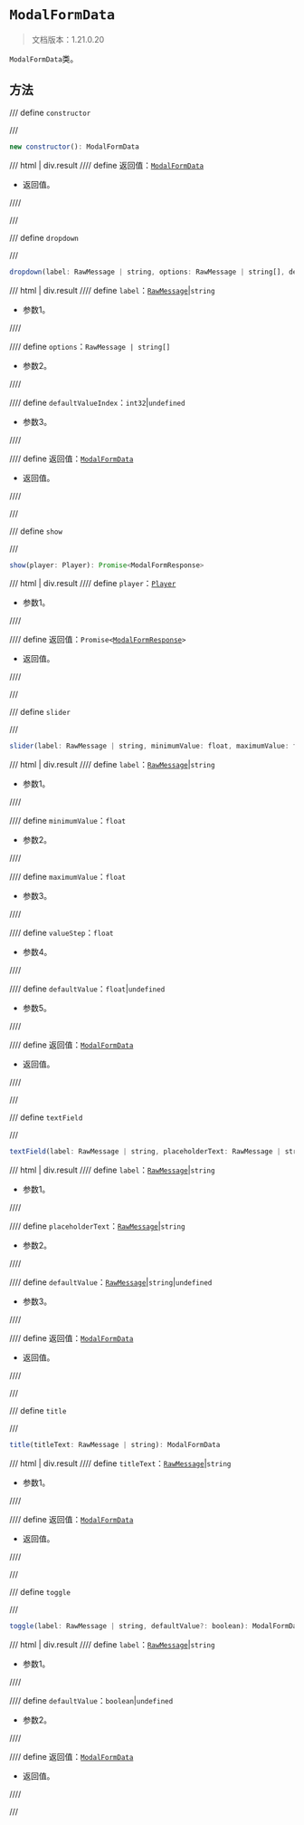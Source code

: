 # `ModalFormData`

> 文档版本：1.21.0.20

`ModalFormData`类。

## 方法

/// define
`constructor`


///

```js
new constructor(): ModalFormData
```

/// html | div.result
//// define
返回值：[`ModalFormData`](./modalformdata.md)

- 返回值。


////

///


/// define
`dropdown`


///

```js
dropdown(label: RawMessage | string, options: RawMessage | string[], defaultValueIndex?: int32): ModalFormData
```

/// html | div.result
//// define
`label`：[`RawMessage`](../../server/1.2.0/rawmessage.md)|`string`

- 参数1。


////

//// define
`options`：`RawMessage | string[]`

- 参数2。


////

//// define
`defaultValueIndex`：`int32`|`undefined`

- 参数3。


////

//// define
返回值：[`ModalFormData`](./modalformdata.md)

- 返回值。


////

///


/// define
`show`


///

```js
show(player: Player): Promise<ModalFormResponse>
```

/// html | div.result
//// define
`player`：[`Player`](../../server/1.2.0/player.md)

- 参数1。


////

//// define
返回值：<code>Promise&lt;<a href="../modalformresponse/">ModalFormResponse</a>&gt;</code>

- 返回值。


////

///


/// define
`slider`


///

```js
slider(label: RawMessage | string, minimumValue: float, maximumValue: float, valueStep: float, defaultValue?: float): ModalFormData
```

/// html | div.result
//// define
`label`：[`RawMessage`](../../server/1.2.0/rawmessage.md)|`string`

- 参数1。


////

//// define
`minimumValue`：`float`

- 参数2。


////

//// define
`maximumValue`：`float`

- 参数3。


////

//// define
`valueStep`：`float`

- 参数4。


////

//// define
`defaultValue`：`float`|`undefined`

- 参数5。


////

//// define
返回值：[`ModalFormData`](./modalformdata.md)

- 返回值。


////

///


/// define
`textField`


///

```js
textField(label: RawMessage | string, placeholderText: RawMessage | string, defaultValue?: RawMessage | string): ModalFormData
```

/// html | div.result
//// define
`label`：[`RawMessage`](../../server/1.2.0/rawmessage.md)|`string`

- 参数1。


////

//// define
`placeholderText`：[`RawMessage`](../../server/1.2.0/rawmessage.md)|`string`

- 参数2。


////

//// define
`defaultValue`：[`RawMessage`](../../server/1.2.0/rawmessage.md)|`string`|`undefined`

- 参数3。


////

//// define
返回值：[`ModalFormData`](./modalformdata.md)

- 返回值。


////

///


/// define
`title`


///

```js
title(titleText: RawMessage | string): ModalFormData
```

/// html | div.result
//// define
`titleText`：[`RawMessage`](../../server/1.2.0/rawmessage.md)|`string`

- 参数1。


////

//// define
返回值：[`ModalFormData`](./modalformdata.md)

- 返回值。


////

///


/// define
`toggle`


///

```js
toggle(label: RawMessage | string, defaultValue?: boolean): ModalFormData
```

/// html | div.result
//// define
`label`：[`RawMessage`](../../server/1.2.0/rawmessage.md)|`string`

- 参数1。


////

//// define
`defaultValue`：`boolean`|`undefined`

- 参数2。


////

//// define
返回值：[`ModalFormData`](./modalformdata.md)

- 返回值。


////

///

